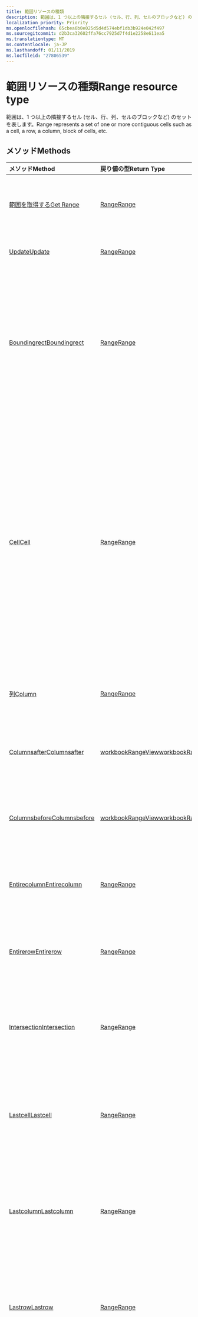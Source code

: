 ```yaml
---
title: 範囲リソースの種類
description: 範囲は、1 つ以上の隣接するセル (セル、行、列、セルのブロックなど) のセットを表します。
localization_priority: Priority
ms.openlocfilehash: 65cbea6b0e025d5d4d574ebf1db3b924e042f497
ms.sourcegitcommit: d2b3ca32602ffa76cc7925d7f4d1e2258e611ea5
ms.translationtype: MT
ms.contentlocale: ja-JP
ms.lasthandoff: 01/11/2019
ms.locfileid: "27806539"
---
```

# <a name="range-resource-type"></a><span data-ttu-id="c1b1b-103">範囲リソースの種類</span><span class="sxs-lookup"><span data-stu-id="c1b1b-103">Range resource type</span></span>

<span data-ttu-id="c1b1b-104">範囲は、1 つ以上の隣接するセル (セル、行、列、セルのブロックなど) のセットを表します。</span><span class="sxs-lookup"><span data-stu-id="c1b1b-104">Range represents a set of one or more contiguous cells such as a cell, a row, a column, block of cells, etc.</span></span>


## <a name="methods"></a><span data-ttu-id="c1b1b-105">メソッド</span><span class="sxs-lookup"><span data-stu-id="c1b1b-105">Methods</span></span>

| <span data-ttu-id="c1b1b-106">メソッド</span><span class="sxs-lookup"><span data-stu-id="c1b1b-106">Method</span></span>           | <span data-ttu-id="c1b1b-107">戻り値の型</span><span class="sxs-lookup"><span data-stu-id="c1b1b-107">Return Type</span></span>    |<span data-ttu-id="c1b1b-108">説明</span><span class="sxs-lookup"><span data-stu-id="c1b1b-108">Description</span></span>|
|:---------------|:--------|:----------|
|[<span data-ttu-id="c1b1b-109">範囲を取得する</span><span class="sxs-lookup"><span data-stu-id="c1b1b-109">Get Range</span></span>](../api/range-get.md) | [<span data-ttu-id="c1b1b-110">Range</span><span class="sxs-lookup"><span data-stu-id="c1b1b-110">Range</span></span>](range.md) |<span data-ttu-id="c1b1b-111">範囲オブジェクトのプロパティと関係を読み取ります。</span><span class="sxs-lookup"><span data-stu-id="c1b1b-111">Read properties and relationships of range object.</span></span>|
|[<span data-ttu-id="c1b1b-112">Update</span><span class="sxs-lookup"><span data-stu-id="c1b1b-112">Update</span></span>](../api/range-update.md) | [<span data-ttu-id="c1b1b-113">Range</span><span class="sxs-lookup"><span data-stu-id="c1b1b-113">Range</span></span>](range.md)   |<span data-ttu-id="c1b1b-114">範囲オブジェクトを更新します。</span><span class="sxs-lookup"><span data-stu-id="c1b1b-114">Update Range object.</span></span> |
|[<span data-ttu-id="c1b1b-115">Boundingrect</span><span class="sxs-lookup"><span data-stu-id="c1b1b-115">Boundingrect</span></span>](../api/range-boundingrect.md)|[<span data-ttu-id="c1b1b-116">Range</span><span class="sxs-lookup"><span data-stu-id="c1b1b-116">Range</span></span>](range.md)|<span data-ttu-id="c1b1b-p101">指定した範囲を包含する、最小の範囲オブジェクトを取得します。たとえば、"B2:C5" と "D10:E15" の GetBoundingRect は、"B2:E16" になります。</span><span class="sxs-lookup"><span data-stu-id="c1b1b-p101">Gets the smallest range object that encompasses the given ranges. For example, the GetBoundingRect of "B2:C5" and "D10:E15" is "B2:E16".</span></span>|
|[<span data-ttu-id="c1b1b-119">Cell</span><span class="sxs-lookup"><span data-stu-id="c1b1b-119">Cell</span></span>](../api/range-cell.md)|[<span data-ttu-id="c1b1b-120">Range</span><span class="sxs-lookup"><span data-stu-id="c1b1b-120">Range</span></span>](range.md)|<span data-ttu-id="c1b1b-p102">行と列の番号に基づいて、1 つのセルを含んだ範囲オブジェクトを取得します。以外このセルは、ワークシートのグリッド内であれば、親の範囲の境界の外のセルであってもかまいません。返されるセルは、範囲の左上のセルを基準に配置されます。</span><span class="sxs-lookup"><span data-stu-id="c1b1b-p102">Gets the range object containing the single cell based on row and column numbers. The cell can be outside the bounds of its parent range, so long as it's stays within the worksheet grid. The returned cell is located relative to the top left cell of the range.</span></span>|
|[<span data-ttu-id="c1b1b-124">列</span><span class="sxs-lookup"><span data-stu-id="c1b1b-124">Column</span></span>](../api/range-column.md)|[<span data-ttu-id="c1b1b-125">Range</span><span class="sxs-lookup"><span data-stu-id="c1b1b-125">Range</span></span>](range.md)|<span data-ttu-id="c1b1b-126">範囲に含まれる列を 1 つ取得します。</span><span class="sxs-lookup"><span data-stu-id="c1b1b-126">Gets a column contained in the range.</span></span>|
|[<span data-ttu-id="c1b1b-127">Columnsafter</span><span class="sxs-lookup"><span data-stu-id="c1b1b-127">Columnsafter</span></span>](../api/workbookrange-columnsafter.md)|[<span data-ttu-id="c1b1b-128">workbookRangeView</span><span class="sxs-lookup"><span data-stu-id="c1b1b-128">workbookRangeView</span></span>](workbookrangeview.md)|<span data-ttu-id="c1b1b-129">指定した範囲の右にある特定の列数を取得します。</span><span class="sxs-lookup"><span data-stu-id="c1b1b-129">Gets a certain number of columns to the right of the given range.</span></span>|
|[<span data-ttu-id="c1b1b-130">Columnsbefore</span><span class="sxs-lookup"><span data-stu-id="c1b1b-130">Columnsbefore</span></span>](../api/workbookrange-columnsbefore.md)|[<span data-ttu-id="c1b1b-131">workbookRangeView</span><span class="sxs-lookup"><span data-stu-id="c1b1b-131">workbookRangeView</span></span>](workbookrangeview.md)|<span data-ttu-id="c1b1b-132">指定した範囲の左にある特定の列数を取得します。</span><span class="sxs-lookup"><span data-stu-id="c1b1b-132">Gets a certain number of columns to the left of the given range.</span></span>|
|[<span data-ttu-id="c1b1b-133">Entirecolumn</span><span class="sxs-lookup"><span data-stu-id="c1b1b-133">Entirecolumn</span></span>](../api/range-entirecolumn.md)|[<span data-ttu-id="c1b1b-134">Range</span><span class="sxs-lookup"><span data-stu-id="c1b1b-134">Range</span></span>](range.md)|<span data-ttu-id="c1b1b-135">範囲に含まれるすべての列を表すオブジェクトを取得します。</span><span class="sxs-lookup"><span data-stu-id="c1b1b-135">Gets an object that represents the entire column of the range.</span></span>|
|[<span data-ttu-id="c1b1b-136">Entirerow</span><span class="sxs-lookup"><span data-stu-id="c1b1b-136">Entirerow</span></span>](../api/range-entirerow.md)|[<span data-ttu-id="c1b1b-137">Range</span><span class="sxs-lookup"><span data-stu-id="c1b1b-137">Range</span></span>](range.md)|<span data-ttu-id="c1b1b-138">範囲に含まれるすべての行を表すオブジェクトを取得します。</span><span class="sxs-lookup"><span data-stu-id="c1b1b-138">Gets an object that represents the entire row of the range.</span></span>|
|[<span data-ttu-id="c1b1b-139">Intersection</span><span class="sxs-lookup"><span data-stu-id="c1b1b-139">Intersection</span></span>](../api/range-intersection.md)|[<span data-ttu-id="c1b1b-140">Range</span><span class="sxs-lookup"><span data-stu-id="c1b1b-140">Range</span></span>](range.md)|<span data-ttu-id="c1b1b-141">指定した範囲の長方形の交差部分を表す範囲オブジェクトを取得します。</span><span class="sxs-lookup"><span data-stu-id="c1b1b-141">Gets the range object that represents the rectangular intersection of the given ranges.</span></span>|
|[<span data-ttu-id="c1b1b-142">Lastcell</span><span class="sxs-lookup"><span data-stu-id="c1b1b-142">Lastcell</span></span>](../api/range-lastcell.md)|[<span data-ttu-id="c1b1b-143">Range</span><span class="sxs-lookup"><span data-stu-id="c1b1b-143">Range</span></span>](range.md)|<span data-ttu-id="c1b1b-p103">範囲内の最後のセルを取得します。たとえば、"B2:D5" の最後のセルは "D5" になります。</span><span class="sxs-lookup"><span data-stu-id="c1b1b-p103">Gets the last cell within the range. For example, the last cell of "B2:D5" is "D5".</span></span>|
|[<span data-ttu-id="c1b1b-146">Lastcolumn</span><span class="sxs-lookup"><span data-stu-id="c1b1b-146">Lastcolumn</span></span>](../api/range-lastcolumn.md)|[<span data-ttu-id="c1b1b-147">Range</span><span class="sxs-lookup"><span data-stu-id="c1b1b-147">Range</span></span>](range.md)|<span data-ttu-id="c1b1b-p104">範囲内の最後の列を取得します。たとえば、"B2:D5" の最後の列は "D2:D5" になります。</span><span class="sxs-lookup"><span data-stu-id="c1b1b-p104">Gets the last column within the range. For example, the last column of "B2:D5" is "D2:D5".</span></span>|
|[<span data-ttu-id="c1b1b-150">Lastrow</span><span class="sxs-lookup"><span data-stu-id="c1b1b-150">Lastrow</span></span>](../api/range-lastrow.md)|[<span data-ttu-id="c1b1b-151">Range</span><span class="sxs-lookup"><span data-stu-id="c1b1b-151">Range</span></span>](range.md)|<span data-ttu-id="c1b1b-p105">範囲内の最後の行を取得します。たとえば、"B2:D5" の最後の行は "B5:D5" になります。</span><span class="sxs-lookup"><span data-stu-id="c1b1b-p105">Gets the last row within the range. For example, the last row of "B2:D5" is "B5:D5".</span></span>|
|[<span data-ttu-id="c1b1b-154">Offsetrange</span><span class="sxs-lookup"><span data-stu-id="c1b1b-154">Offsetrange</span></span>](../api/range-offsetrange.md)|[<span data-ttu-id="c1b1b-155">Range</span><span class="sxs-lookup"><span data-stu-id="c1b1b-155">Range</span></span>](range.md)|<span data-ttu-id="c1b1b-p106">指定した範囲からのオフセットで範囲を表すオブジェクトを取得します。返される範囲のディメンションは、この範囲と一致します。結果の範囲が、ワークシートのグリッドの境界線の外にはみ出る場合は、例外がスローされます。</span><span class="sxs-lookup"><span data-stu-id="c1b1b-p106">Gets an object which represents a range that's offset from the specified range. The dimension of the returned range will match this range. If the resulting range is forced outside the bounds of the worksheet grid, an exception will be thrown.</span></span>|
|[<span data-ttu-id="c1b1b-159">行</span><span class="sxs-lookup"><span data-stu-id="c1b1b-159">Row</span></span>](../api/range-row.md)|[<span data-ttu-id="c1b1b-160">Range</span><span class="sxs-lookup"><span data-stu-id="c1b1b-160">Range</span></span>](range.md)|<span data-ttu-id="c1b1b-161">範囲に含まれている行を 1 つ取得します。</span><span class="sxs-lookup"><span data-stu-id="c1b1b-161">Gets a row contained in the range.</span></span>|
|[<span data-ttu-id="c1b1b-162">Rowsabove</span><span class="sxs-lookup"><span data-stu-id="c1b1b-162">Rowsabove</span></span>](../api/workbookrange-rowsabove.md)|[<span data-ttu-id="c1b1b-163">workbookRangeView</span><span class="sxs-lookup"><span data-stu-id="c1b1b-163">workbookRangeView</span></span>](workbookrangeview.md)|<span data-ttu-id="c1b1b-164">指定した範囲の上にある特定の行数を取得します。</span><span class="sxs-lookup"><span data-stu-id="c1b1b-164">Gets a certain number of rows above a given range.</span></span>|
|[<span data-ttu-id="c1b1b-165">Rowsbelow</span><span class="sxs-lookup"><span data-stu-id="c1b1b-165">Rowsbelow</span></span>](../api/workbookrange-rowsbelow.md)|[<span data-ttu-id="c1b1b-166">workbookRangeView</span><span class="sxs-lookup"><span data-stu-id="c1b1b-166">workbookRangeView</span></span>](workbookrangeview.md)|<span data-ttu-id="c1b1b-167">指定した範囲の下にある特定の行数を取得します。</span><span class="sxs-lookup"><span data-stu-id="c1b1b-167">Gets a certain number of rows below a given range.</span></span>|
|[<span data-ttu-id="c1b1b-168">Usedrange</span><span class="sxs-lookup"><span data-stu-id="c1b1b-168">Usedrange</span></span>](../api/range-usedrange.md)|[<span data-ttu-id="c1b1b-169">Range</span><span class="sxs-lookup"><span data-stu-id="c1b1b-169">Range</span></span>](range.md)|<span data-ttu-id="c1b1b-170">指定した範囲オブジェクトのうち使用されている範囲を返します。</span><span class="sxs-lookup"><span data-stu-id="c1b1b-170">Returns the used range of the given range object.</span></span>|
|[<span data-ttu-id="c1b1b-171">Clear</span><span class="sxs-lookup"><span data-stu-id="c1b1b-171">Clear</span></span>](../api/range-clear.md)|<span data-ttu-id="c1b1b-172">なし</span><span class="sxs-lookup"><span data-stu-id="c1b1b-172">None</span></span>|<span data-ttu-id="c1b1b-173">範囲の値、書式、塗りつぶし、罫線などをクリアします。</span><span class="sxs-lookup"><span data-stu-id="c1b1b-173">Clear range values, format, fill, border, etc.</span></span>|
|[<span data-ttu-id="c1b1b-174">Delete</span><span class="sxs-lookup"><span data-stu-id="c1b1b-174">Delete</span></span>](../api/range-delete.md)|<span data-ttu-id="c1b1b-175">なし</span><span class="sxs-lookup"><span data-stu-id="c1b1b-175">None</span></span>|<span data-ttu-id="c1b1b-176">範囲に関連付けられているセルを削除します。</span><span class="sxs-lookup"><span data-stu-id="c1b1b-176">Deletes the cells associated with the range.</span></span>|
|[<span data-ttu-id="c1b1b-177">Insert</span><span class="sxs-lookup"><span data-stu-id="c1b1b-177">Insert</span></span>](../api/range-insert.md)|[<span data-ttu-id="c1b1b-178">Range</span><span class="sxs-lookup"><span data-stu-id="c1b1b-178">Range</span></span>](range.md)|<span data-ttu-id="c1b1b-p107">この範囲を占めるセルまたはセルの範囲をワークシートに挿入し、領域を空けるために他のセルをシフトします。この時点で空き領域に位置する、新しい Range オブジェクトが返されます。</span><span class="sxs-lookup"><span data-stu-id="c1b1b-p107">Inserts a cell or a range of cells into the worksheet in place of this range, and shifts the other cells to make space. Returns a new Range object at the now blank space.</span></span>|
|[<span data-ttu-id="c1b1b-181">Merge</span><span class="sxs-lookup"><span data-stu-id="c1b1b-181">Merge</span></span>](../api/range-merge.md)|<span data-ttu-id="c1b1b-182">なし</span><span class="sxs-lookup"><span data-stu-id="c1b1b-182">None</span></span>|<span data-ttu-id="c1b1b-183">範囲内のセルをワークシートの 1 つの領域に結合します。</span><span class="sxs-lookup"><span data-stu-id="c1b1b-183">Merge the range cells into one region in the worksheet.</span></span>|
|[<span data-ttu-id="c1b1b-184">Resizedrange</span><span class="sxs-lookup"><span data-stu-id="c1b1b-184">Resizedrange</span></span>](../api/workbookrange-resizedrange.md)|[<span data-ttu-id="c1b1b-185">workbookRangeView</span><span class="sxs-lookup"><span data-stu-id="c1b1b-185">workbookRangeView</span></span>](workbookrangeview.md)|<span data-ttu-id="c1b1b-186">現在の範囲オブジェクトに似た (ただし、右下隅がいくつかの行と列で拡張 (または縮小) されている) 範囲オブジェクトを取得します。</span><span class="sxs-lookup"><span data-stu-id="c1b1b-186">Gets a range object similar to the current range object, but with its bottom-right corner expanded (or contracted) by some number of rows and columns.</span></span>|
|[<span data-ttu-id="c1b1b-187">Unmerge</span><span class="sxs-lookup"><span data-stu-id="c1b1b-187">Unmerge</span></span>](../api/range-unmerge.md)|<span data-ttu-id="c1b1b-188">なし</span><span class="sxs-lookup"><span data-stu-id="c1b1b-188">None</span></span>|<span data-ttu-id="c1b1b-189">範囲内のセルを結合解除して別々のセルにします。</span><span class="sxs-lookup"><span data-stu-id="c1b1b-189">Unmerge the range cells into separate cells.</span></span>|
|[<span data-ttu-id="c1b1b-190">Visibleview</span><span class="sxs-lookup"><span data-stu-id="c1b1b-190">Visibleview</span></span>](../api/workbookrange-visibleview.md)|[<span data-ttu-id="c1b1b-191">workbookRangeView</span><span class="sxs-lookup"><span data-stu-id="c1b1b-191">workbookRangeView</span></span>](workbookrangeview.md)|<span data-ttu-id="c1b1b-192">フィルター済み範囲から、表示されている範囲を取得します。</span><span class="sxs-lookup"><span data-stu-id="c1b1b-192">Get the range visible from a filtered range.</span></span>|

## <a name="properties"></a><span data-ttu-id="c1b1b-193">プロパティ</span><span class="sxs-lookup"><span data-stu-id="c1b1b-193">Properties</span></span>
| <span data-ttu-id="c1b1b-194">プロパティ</span><span class="sxs-lookup"><span data-stu-id="c1b1b-194">Property</span></span>     | <span data-ttu-id="c1b1b-195">種類</span><span class="sxs-lookup"><span data-stu-id="c1b1b-195">Type</span></span>   |<span data-ttu-id="c1b1b-196">説明</span><span class="sxs-lookup"><span data-stu-id="c1b1b-196">Description</span></span>|
|:---------------|:--------|:----------|
|<span data-ttu-id="c1b1b-197">address</span><span class="sxs-lookup"><span data-stu-id="c1b1b-197">address</span></span>|<span data-ttu-id="c1b1b-198">文字列</span><span class="sxs-lookup"><span data-stu-id="c1b1b-198">string</span></span>|<span data-ttu-id="c1b1b-p108">A1 スタイルの範囲参照を表します。アドレス値には、シート参照が格納されます (例: Sheet1!A1:B4)。読み取り専用です。</span><span class="sxs-lookup"><span data-stu-id="c1b1b-p108">Represents the range reference in A1-style. Address value will contain the Sheet reference (e.g. Sheet1!A1:B4). Read-only.</span></span>|
|<span data-ttu-id="c1b1b-202">addressLocal</span><span class="sxs-lookup"><span data-stu-id="c1b1b-202">addressLocal</span></span>|<span data-ttu-id="c1b1b-203">文字列</span><span class="sxs-lookup"><span data-stu-id="c1b1b-203">string</span></span>|<span data-ttu-id="c1b1b-p109">ユーザーの言語で指定された範囲の範囲参照を表します。読み取り専用です。</span><span class="sxs-lookup"><span data-stu-id="c1b1b-p109">Represents range reference for the specified range in the language of the user. Read-only.</span></span>|
|<span data-ttu-id="c1b1b-206">cellCount</span><span class="sxs-lookup"><span data-stu-id="c1b1b-206">cellCount</span></span>|<span data-ttu-id="c1b1b-207">int</span><span class="sxs-lookup"><span data-stu-id="c1b1b-207">int</span></span>|<span data-ttu-id="c1b1b-p110">範囲に含まれるセルの数。読み取り専用です。</span><span class="sxs-lookup"><span data-stu-id="c1b1b-p110">Number of cells in the range. Read-only.</span></span>|
|<span data-ttu-id="c1b1b-210">columnCount</span><span class="sxs-lookup"><span data-stu-id="c1b1b-210">columnCount</span></span>|<span data-ttu-id="c1b1b-211">int</span><span class="sxs-lookup"><span data-stu-id="c1b1b-211">int</span></span>|<span data-ttu-id="c1b1b-p111">範囲に含まれる列の合計数を表します。読み取り専用です。</span><span class="sxs-lookup"><span data-stu-id="c1b1b-p111">Represents the total number of columns in the range. Read-only.</span></span>|
|<span data-ttu-id="c1b1b-214">columnHidden</span><span class="sxs-lookup"><span data-stu-id="c1b1b-214">columnHidden</span></span>|<span data-ttu-id="c1b1b-215">ブール値</span><span class="sxs-lookup"><span data-stu-id="c1b1b-215">boolean</span></span>|<span data-ttu-id="c1b1b-216">現在の範囲のすべての列が非表示になっているかどうかを表します。</span><span class="sxs-lookup"><span data-stu-id="c1b1b-216">Represents if all columns of the current range are hidden.</span></span>|
|<span data-ttu-id="c1b1b-217">columnIndex</span><span class="sxs-lookup"><span data-stu-id="c1b1b-217">columnIndex</span></span>|<span data-ttu-id="c1b1b-218">int</span><span class="sxs-lookup"><span data-stu-id="c1b1b-218">int</span></span>|<span data-ttu-id="c1b1b-p112">範囲に含まれる最初のセルの列番号を表します。0 を起点とする番号になります。読み取り専用です。</span><span class="sxs-lookup"><span data-stu-id="c1b1b-p112">Represents the column number of the first cell in the range. Zero-indexed. Read-only.</span></span>|
|<span data-ttu-id="c1b1b-222">formulas</span><span class="sxs-lookup"><span data-stu-id="c1b1b-222">formulas</span></span>|<span data-ttu-id="c1b1b-223">Json</span><span class="sxs-lookup"><span data-stu-id="c1b1b-223">Json</span></span>|<span data-ttu-id="c1b1b-224">A1 スタイル表記の数式を表します。</span><span class="sxs-lookup"><span data-stu-id="c1b1b-224">Represents the formula in A1-style notation.</span></span>|
|<span data-ttu-id="c1b1b-225">formulasLocal</span><span class="sxs-lookup"><span data-stu-id="c1b1b-225">formulasLocal</span></span>|<span data-ttu-id="c1b1b-226">Json</span><span class="sxs-lookup"><span data-stu-id="c1b1b-226">Json</span></span>|<span data-ttu-id="c1b1b-p113">ユーザーの言語と数値書式ロケールで、A1 スタイル表記の数式を表します。たとえば、英語の数式 "=SUM(A1, 1.5)" は、ドイツ語では "=SUMME(A1; 1,5)" になります。</span><span class="sxs-lookup"><span data-stu-id="c1b1b-p113">Represents the formula in A1-style notation, in the user's language and number-formatting locale.  For example, the English "=SUM(A1, 1.5)" formula would become "=SUMME(A1; 1,5)" in German.</span></span>|
|<span data-ttu-id="c1b1b-229">formulasR1C1</span><span class="sxs-lookup"><span data-stu-id="c1b1b-229">formulasR1C1</span></span>|<span data-ttu-id="c1b1b-230">Json</span><span class="sxs-lookup"><span data-stu-id="c1b1b-230">Json</span></span>|<span data-ttu-id="c1b1b-231">R1C1 スタイル表記の数式を表します。</span><span class="sxs-lookup"><span data-stu-id="c1b1b-231">Represents the formula in R1C1-style notation.</span></span>|
|<span data-ttu-id="c1b1b-232">hidden</span><span class="sxs-lookup"><span data-stu-id="c1b1b-232">hidden</span></span>|<span data-ttu-id="c1b1b-233">ブール値</span><span class="sxs-lookup"><span data-stu-id="c1b1b-233">boolean</span></span>|<span data-ttu-id="c1b1b-p114">現在の範囲のすべてのセルが非表示になっているかどうかを表します。読み取り専用です。</span><span class="sxs-lookup"><span data-stu-id="c1b1b-p114">Represents if all cells of the current range are hidden. Read-only.</span></span>|
|<span data-ttu-id="c1b1b-236">numberFormat</span><span class="sxs-lookup"><span data-stu-id="c1b1b-236">numberFormat</span></span>|<span data-ttu-id="c1b1b-237">Json</span><span class="sxs-lookup"><span data-stu-id="c1b1b-237">Json</span></span>|<span data-ttu-id="c1b1b-238">指定したセルの Excel の数値書式コードを表します。</span><span class="sxs-lookup"><span data-stu-id="c1b1b-238">Represents Excel's number format code for the given cell.</span></span>|
|<span data-ttu-id="c1b1b-239">rowCount</span><span class="sxs-lookup"><span data-stu-id="c1b1b-239">rowCount</span></span>|<span data-ttu-id="c1b1b-240">int</span><span class="sxs-lookup"><span data-stu-id="c1b1b-240">int</span></span>|<span data-ttu-id="c1b1b-p115">範囲に含まれる行の合計数を返します。読み取り専用です。</span><span class="sxs-lookup"><span data-stu-id="c1b1b-p115">Returns the total number of rows in the range. Read-only.</span></span>|
|<span data-ttu-id="c1b1b-243">rowHidden</span><span class="sxs-lookup"><span data-stu-id="c1b1b-243">rowHidden</span></span>|<span data-ttu-id="c1b1b-244">ブール値</span><span class="sxs-lookup"><span data-stu-id="c1b1b-244">boolean</span></span>|<span data-ttu-id="c1b1b-245">現在の範囲のすべての行が非表示になっているかどうかを表します。</span><span class="sxs-lookup"><span data-stu-id="c1b1b-245">Represents if all rows of the current range are hidden.</span></span>|
|<span data-ttu-id="c1b1b-246">rowIndex</span><span class="sxs-lookup"><span data-stu-id="c1b1b-246">rowIndex</span></span>|<span data-ttu-id="c1b1b-247">int</span><span class="sxs-lookup"><span data-stu-id="c1b1b-247">int</span></span>|<span data-ttu-id="c1b1b-p116">範囲に含まれる最初のセルの行番号を返します。0 を起点とする番号になります。読み取り専用です。</span><span class="sxs-lookup"><span data-stu-id="c1b1b-p116">Returns the row number of the first cell in the range. Zero-indexed. Read-only.</span></span>|
|<span data-ttu-id="c1b1b-251">text</span><span class="sxs-lookup"><span data-stu-id="c1b1b-251">text</span></span>|<span data-ttu-id="c1b1b-252">Json</span><span class="sxs-lookup"><span data-stu-id="c1b1b-252">Json</span></span>|<span data-ttu-id="c1b1b-p117">指定した範囲のテキスト値。テキスト値は、セルの幅には依存しません。Excel UI で発生する # 記号による置換は、この API から返されるテキスト値には影響しません。読み取り専用です。</span><span class="sxs-lookup"><span data-stu-id="c1b1b-p117">Text values of the specified range. The Text value will not depend on the cell width. The # sign substitution that happens in Excel UI will not affect the text value returned by the API. Read-only.</span></span>|
|<span data-ttu-id="c1b1b-257">valueTypes</span><span class="sxs-lookup"><span data-stu-id="c1b1b-257">valueTypes</span></span>|<span data-ttu-id="c1b1b-258">Json</span><span class="sxs-lookup"><span data-stu-id="c1b1b-258">Json</span></span>|<span data-ttu-id="c1b1b-259">各セルのデータの種類を表します。</span><span class="sxs-lookup"><span data-stu-id="c1b1b-259">Represents the type of data of each cell.</span></span> <span data-ttu-id="c1b1b-260">可能な値: `Unknown`、 `Empty`、 `String`、 `Integer`、 `Double`、 `Boolean`、 `Error`。</span><span class="sxs-lookup"><span data-stu-id="c1b1b-260">The possible values are: `Unknown`, `Empty`, `String`, `Integer`, `Double`, `Boolean`, `Error`.</span></span> <span data-ttu-id="c1b1b-261">読み取り専用です。</span><span class="sxs-lookup"><span data-stu-id="c1b1b-261">Read-only.</span></span>|
|<span data-ttu-id="c1b1b-262">values</span><span class="sxs-lookup"><span data-stu-id="c1b1b-262">values</span></span>|<span data-ttu-id="c1b1b-263">Json</span><span class="sxs-lookup"><span data-stu-id="c1b1b-263">Json</span></span>|<span data-ttu-id="c1b1b-p119">指定した範囲の Raw 値を表します。返されるデータの型は、文字列、数値、またはブール値のいずれかになります。エラーが含まれているセルは、エラー文字列を返します。</span><span class="sxs-lookup"><span data-stu-id="c1b1b-p119">Represents the raw values of the specified range. The data returned could be of type string, number, or a boolean. Cell that contain an error will return the error string.</span></span>|

## <a name="relationships"></a><span data-ttu-id="c1b1b-267">関係</span><span class="sxs-lookup"><span data-stu-id="c1b1b-267">Relationships</span></span>
| <span data-ttu-id="c1b1b-268">リレーションシップ</span><span class="sxs-lookup"><span data-stu-id="c1b1b-268">Relationship</span></span> | <span data-ttu-id="c1b1b-269">型</span><span class="sxs-lookup"><span data-stu-id="c1b1b-269">Type</span></span>   |<span data-ttu-id="c1b1b-270">説明</span><span class="sxs-lookup"><span data-stu-id="c1b1b-270">Description</span></span>|
|:---------------|:--------|:----------|
|<span data-ttu-id="c1b1b-271">format</span><span class="sxs-lookup"><span data-stu-id="c1b1b-271">format</span></span>|[<span data-ttu-id="c1b1b-272">WorkbookRangeFormat</span><span class="sxs-lookup"><span data-stu-id="c1b1b-272">WorkbookRangeFormat</span></span>](rangeformat.md)|<span data-ttu-id="c1b1b-p120">Format オブジェクト (範囲のフォント、塗りつぶし、罫線、配置などのプロパティをカプセル化するオブジェクト) を返します。読み取り専用です。</span><span class="sxs-lookup"><span data-stu-id="c1b1b-p120">Returns a format object, encapsulating the range's font, fill, borders, alignment, and other properties. Read-only.</span></span>|
|<span data-ttu-id="c1b1b-275">sort</span><span class="sxs-lookup"><span data-stu-id="c1b1b-275">sort</span></span>|[<span data-ttu-id="c1b1b-276">WorkbookRangeSort</span><span class="sxs-lookup"><span data-stu-id="c1b1b-276">WorkbookRangeSort</span></span>](rangesort.md)|<span data-ttu-id="c1b1b-p121">現在の範囲を含んでいるワークシート。読み取り専用です。</span><span class="sxs-lookup"><span data-stu-id="c1b1b-p121">The worksheet containing the current range. Read-only.</span></span>|
|<span data-ttu-id="c1b1b-279">worksheet</span><span class="sxs-lookup"><span data-stu-id="c1b1b-279">worksheet</span></span>|[<span data-ttu-id="c1b1b-280">WorkbookWorksheet</span><span class="sxs-lookup"><span data-stu-id="c1b1b-280">WorkbookWorksheet</span></span>](worksheet.md)|<span data-ttu-id="c1b1b-p122">現在の範囲を含んでいるワークシート。読み取り専用です。</span><span class="sxs-lookup"><span data-stu-id="c1b1b-p122">The worksheet containing the current range. Read-only.</span></span>|

## <a name="json-representation"></a><span data-ttu-id="c1b1b-283">JSON 表記</span><span class="sxs-lookup"><span data-stu-id="c1b1b-283">JSON representation</span></span>

<span data-ttu-id="c1b1b-284">以下は、リソースの JSON 表記です。</span><span class="sxs-lookup"><span data-stu-id="c1b1b-284">Here is a JSON representation of the resource.</span></span>

<!-- {
  "blockType": "resource",
  "baseType": "microsoft.graph.entity",
  "optionalProperties": [

  ],
  "@odata.type": "microsoft.graph.workbookRange"
}-->

```json
{
  "address": "string",
  "addressLocal": "string",
  "cellCount": 1024,
  "columnCount": 1024,
  "columnHidden": true,
  "columnIndex": 1024,
  "formulas": "json",
  "formulasLocal": "json",
  "formulasR1C1": "json",
  "hidden": true,
  "numberFormat": "json",
  "rowCount": 1024,
  "rowHidden": true,
  "rowIndex": 1024,
  "text": "json",
  "valueTypes": "string",
  "values": "json"
}

```

<!-- uuid: 8fcb5dbc-d5aa-4681-8e31-b001d5168d79
2015-10-25 14:57:30 UTC -->
<!-- {
  "type": "#page.annotation",
  "description": "Range resource",
  "keywords": "",
  "section": "documentation",
  "tocPath": ""
}-->
